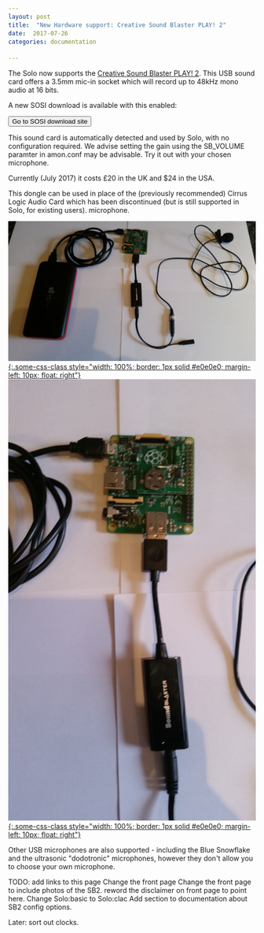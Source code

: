 ```yaml
---
layout: post
title:  "New Hardware support: Creative Sound Blaster PLAY! 2"
date:  2017-07-26
categories: documentation

---
```


The Solo now supports the [Creative Sound Blaster PLAY!
2](https://uk.creative.com/p/sound-cards/sound-blaster-play-2).  This
USB sound card offers a 3.5mm mic-in socket which will record up to
48kHz mono audio at 16 bits.

A new SOSI download is available with this enabled:
<form action="http://www.solo-system.org/sosi">
    <input type="submit" value="Go to SOSI download site">
</form>

This sound card is automatically detected and used by Solo, with no
configuration required.  We advise setting the gain using the
SB_VOLUME paramter in amon.conf may be advisable.  Try it out with
your chosen microphone.

Currently (July 2017) it costs £20 in the UK and $24 in the USA.

This dongle can be used in place of the (previously recommended)
Cirrus Logic Audio Card which has been discontinued (but is still
supported in Solo, for existing users).  microphone.

[![Solo with SoundBlaster2 dongle](/img/solo-SB.jpg "Solo with SoundBlaster2 dongle" ){:.some-css-class style="width: 100%; border: 1px solid #e0e0e0; margin-left: 10px; float: right"}](/img/solo-SB.jpg)
[![Solo with SoundBlaster2 dongle zoom](/img/solo-SB-zoom.jpg "Solo with SoundBlaster2 dongle zoom" ){:.some-css-class style="width: 100%; border: 1px solid #e0e0e0; margin-left: 10px; float: right"}](/img/solo-SB-zoom.jpg)

Other USB microphones are also supported - including the Blue Snowflake and the ultrasonic "dodotronic" microphones, however they don't allow you to choose your own microphone.

TODO:
	add links to this page
	Change the front page
	Change the front page to include photos of the SB2.
	reword the disclaimer on front page to point here.
	Change Solo:basic to Solo:clac
	Add section to documentation about SB2 config options.

Later: sort out clocks.
	
